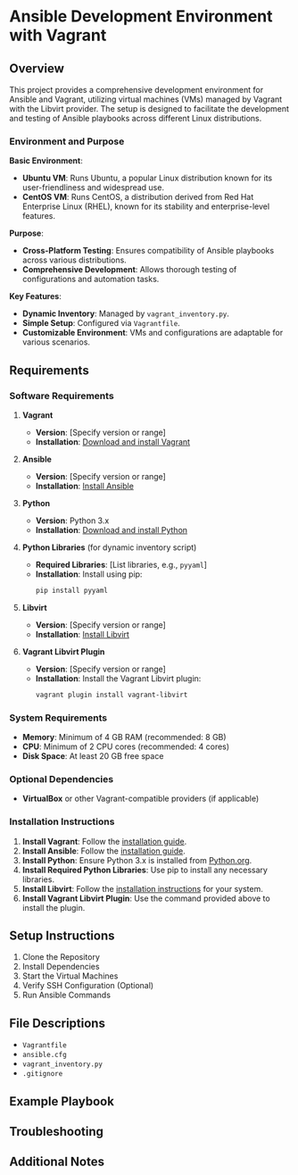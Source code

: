 # Ansible Development Environment with Vagrant

## Overview

This project provides a comprehensive development environment for Ansible and Vagrant, utilizing virtual machines (VMs) managed by Vagrant with the Libvirt provider. The setup is designed to facilitate the development and testing of Ansible playbooks across different Linux distributions.

### Environment and Purpose

**Basic Environment**:
- **Ubuntu VM**: Runs Ubuntu, a popular Linux distribution known for its user-friendliness and widespread use.
- **CentOS VM**: Runs CentOS, a distribution derived from Red Hat Enterprise Linux (RHEL), known for its stability and enterprise-level features.

**Purpose**:
- **Cross-Platform Testing**: Ensures compatibility of Ansible playbooks across various distributions.
- **Comprehensive Development**: Allows thorough testing of configurations and automation tasks.

**Key Features**:
- **Dynamic Inventory**: Managed by `vagrant_inventory.py`.
- **Simple Setup**: Configured via `Vagrantfile`.
- **Customizable Environment**: VMs and configurations are adaptable for various scenarios.

## Requirements

### Software Requirements

1. **Vagrant**
   - **Version**: [Specify version or range]
   - **Installation**: [Download and install Vagrant](https://www.vagrantup.com/downloads)

2. **Ansible**
   - **Version**: [Specify version or range]
   - **Installation**: [Install Ansible](https://docs.ansible.com/ansible/latest/installation_guide/intro_installation.html)

3. **Python**
   - **Version**: Python 3.x
   - **Installation**: [Download and install Python](https://www.python.org/downloads/)

4. **Python Libraries** (for dynamic inventory script)
   - **Required Libraries**: [List libraries, e.g., `pyyaml`]
   - **Installation**: Install using pip:
     ```bash
     pip install pyyaml
     ```

5. **Libvirt**
   - **Version**: [Specify version or range]
   - **Installation**: [Install Libvirt](https://libvirt.org/install.html)

6. **Vagrant Libvirt Plugin**
   - **Version**: [Specify version or range]
   - **Installation**: Install the Vagrant Libvirt plugin:
     ```bash
     vagrant plugin install vagrant-libvirt
     ```

### System Requirements

- **Memory**: Minimum of 4 GB RAM (recommended: 8 GB)
- **CPU**: Minimum of 2 CPU cores (recommended: 4 cores)
- **Disk Space**: At least 20 GB free space

### Optional Dependencies

- **VirtualBox** or other Vagrant-compatible providers (if applicable)

### Installation Instructions

1. **Install Vagrant**: Follow the [installation guide](https://www.vagrantup.com/downloads).
2. **Install Ansible**: Follow the [installation guide](https://docs.ansible.com/ansible/latest/installation_guide/intro_installation.html).
3. **Install Python**: Ensure Python 3.x is installed from [Python.org](https://www.python.org/downloads/).
4. **Install Required Python Libraries**: Use pip to install any necessary libraries.
5. **Install Libvirt**: Follow the [installation instructions](https://libvirt.org/install.html) for your system.
6. **Install Vagrant Libvirt Plugin**: Use the command provided above to install the plugin.

## Setup Instructions

1. Clone the Repository
2. Install Dependencies
3. Start the Virtual Machines
4. Verify SSH Configuration (Optional)
5. Run Ansible Commands

## File Descriptions

- `Vagrantfile`
- `ansible.cfg`
- `vagrant_inventory.py`
- `.gitignore`

## Example Playbook

## Troubleshooting

## Additional Notes
